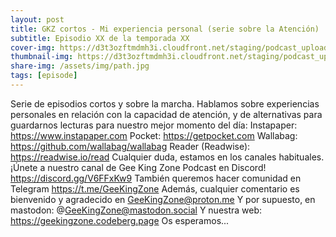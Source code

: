 ```yaml
---
layout: post
title: GKZ cortos - Mi experiencia personal (serie sobre la Atención)
subtitle: Episodio XX de la temporada XX
cover-img: https://d3t3ozftmdmh3i.cloudfront.net/staging/podcast_uploaded_episode/14743809/14743809-1691161341482-dab63ef60b881.jpg
thumbnail-img: https://d3t3ozftmdmh3i.cloudfront.net/staging/podcast_uploaded_episode/14743809/14743809-1691161341482-dab63ef60b881.jpg
share-img: /assets/img/path.jpg
tags: [episode]
---
```


Serie de episodios cortos y sobre la marcha.
Hablamos sobre experiencias personales en relación con la capacidad de atención, y de alternativas para guardarnos lecturas para nuestro mejor momento del día:
Instapaper: https://www.instapaper.com
Pocket: https://getpocket.com
Wallabag: https://github.com/wallabag/wallabag
Reader (Readwise): https://readwise.io/read
Cualquier duda, estamos en los canales habituales.
¡Únete a nuestro canal de Gee King Zone Podcast en Discord! https://discord.gg/V6FFxKw9
También queremos hacer comunidad en Telegram https://t.me/GeeKingZone
Además, cualquier comentario es bienvenido y agradecido en GeeKingZone@proton.me
Y por supuesto, en mastodon: @GeeKingZone@mastodon.social
Y nuestra web: https://geekingzone.codeberg.page
Os esperamos...
